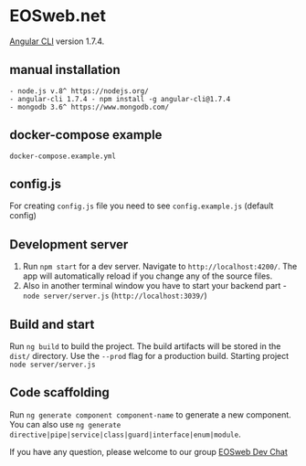 # EOSweb.net

[Angular CLI](https://github.com/angular/angular-cli) version 1.7.4.

## manual installation 
	- node.js v.8^ https://nodejs.org/
	- angular-cli 1.7.4 - npm install -g angular-cli@1.7.4
	- mongodb 3.6^ https://www.mongodb.com/

## docker-compose example
   `docker-compose.example.yml`

## config.js 
For creating `config.js` file you need to see `config.example.js` (default config)

## Development server

1. Run `npm start` for a dev server. Navigate to `http://localhost:4200/`. The app will automatically reload if you change any of the source files.
2. Also in another terminal window you have to start your backend part - `node server/server.js` (`http://localhost:3039/`)

## Build and start

Run `ng build` to build the project. The build artifacts will be stored in the `dist/` directory. Use the `--prod` flag for a production build. Starting project `node server/server.js`

## Code scaffolding

Run `ng generate component component-name` to generate a new component. You can also use `ng generate directive|pipe|service|class|guard|interface|enum|module`.

If you have any question, please welcome to our group [EOSweb Dev Chat](https://t.me/joinchat/GaeLD04sprvXIzSBW2cmWg)